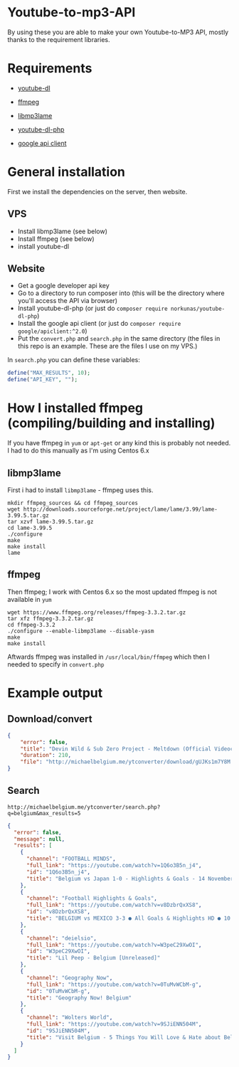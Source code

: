 # Youtube-to-mp3-API

By using these you are able to make your own Youtube-to-MP3 API, mostly thanks to the requirement libraries.

# Requirements

* [youtube-dl](https://rg3.github.io/youtube-dl/)
* [ffmpeg](https://www.ffmpeg.org/)
* [libmp3lame](http://lame.sourceforge.net/) 

* [youtube-dl-php](https://github.com/norkunas/youtube-dl-php)
* [google api client](https://github.com/google/google-api-php-client)

# General installation

First we install the dependencies on the server, then website.

## VPS

* Install libmp3lame (see below)
* Install ffmpeg (see below)
* install youtube-dl

## Website

* Get a google developer api key
* Go to a directory to run composer into (this will be the directory where you'll access the API via browser)
* Install youtube-dl-php (or just do `composer require norkunas/youtube-dl-php`)
* Install the google api client (or just do `composer require google/apiclient:^2.0`)
* Put the `convert.php` and `search.php` in the same directory (the files in this repo is an example. These are the files I use on my VPS.)

In `search.php` you can define these variables:
```PHP
define("MAX_RESULTS", 10);
define("API_KEY", "");
```

# How I installed ffmpeg (compiling/building and installing)

If you have ffmpeg in `yum` or `apt-get` or any kind this is probably not needed. I had to do this manually as I'm using Centos 6.x 

## libmp3lame

First i had to install `libmp3lame` - ffmpeg uses this.

```
mkdir ffmpeg_sources && cd ffmpeg_sources
wget http://downloads.sourceforge.net/project/lame/lame/3.99/lame-3.99.5.tar.gz
tar xzvf lame-3.99.5.tar.gz
cd lame-3.99.5
./configure
make
make install
lame
```

## ffmpeg

Then ffmpeg; I work with Centos 6.x so the most updated ffmpeg is not available in `yum`

```
wget https://www.ffmpeg.org/releases/ffmpeg-3.3.2.tar.gz
tar xfz ffmpeg-3.3.2.tar.gz
cd ffmpeg-3.3.2
./configure --enable-libmp3lame --disable-yasm
make
make install
```

Aftwards ffmpeg was installed in `/usr/local/bin/ffmpeg` which then I needed to specify in `convert.php`

# Example output

## Download/convert
```JSON
{
	"error": false,
	"title": "Devin Wild & Sub Zero Project - Meltdown (Official Videoclip)",
	"duration": 210,
	"file": "http://michaelbelgium.me/ytconverter/download/gUJKs1m7Y8M.mp3"
}
```

## Search

`http://michaelbelgium.me/ytconverter/search.php?q=belgium&max_results=5`

```JSON
{
  "error": false,
  "message": null,
  "results": [
    {
      "channel": "FOOTBALL MINDS",
      "full_link": "https://youtube.com/watch?v=1Q6o3B5n_j4",
      "id": "1Q6o3B5n_j4",
      "title": "Belgium vs Japan 1-0 - Highlights & Goals - 14 November 2017"
    },
    {
      "channel": "Football Highlights & Goals",
      "full_link": "https://youtube.com/watch?v=v8DzbrQxXS8",
      "id": "v8DzbrQxXS8",
      "title": "BELGIUM vs MEXICO 3-3 ● All Goals & Highlights HD ● 10 Nov 2017 - FRIENDLY"
    },
    {
      "channel": "deielsio",
      "full_link": "https://youtube.com/watch?v=W3peC29XwOI",
      "id": "W3peC29XwOI",
      "title": "Lil Peep - Belgium [Unreleased]"
    },
    {
      "channel": "Geography Now",
      "full_link": "https://youtube.com/watch?v=0TuMvWCbM-g",
      "id": "0TuMvWCbM-g",
      "title": "Geography Now! Belgium"
    },
    {
      "channel": "Wolters World",
      "full_link": "https://youtube.com/watch?v=9SJiENN504M",
      "id": "9SJiENN504M",
      "title": "Visit Belgium - 5 Things You Will Love & Hate about Belgium"
    }
  ]
}
```